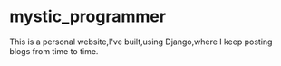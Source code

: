 # mystic_programmer
This is a personal website,I've built,using Django,where I keep posting blogs from time to time.
